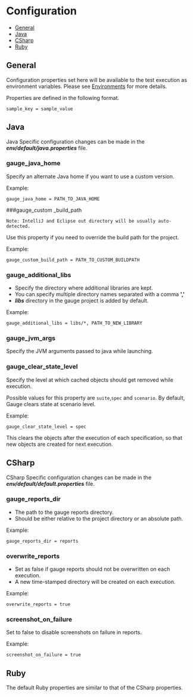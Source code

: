 # Configuration

* [General](#general)
* [Java](#java)
* [CSharp](#csharp)
* [Ruby](#ruby)

## General
Configuration properties set here will be available to the test execution as environment variables. Please see [Environments](#advanced_readings/managing_environments.md) for more details.

Properties are defined in the following format.
````
sample_key = sample_value
````

## Java

Java Specific configuration changes can be made in the ***env/default/java.properties*** file.

### gauge_java_home
Specify an alternate Java home if you want to use a custom version.

Example:
```
gauge_java_home = PATH_TO_JAVA_HOME
```


###gauge_custom _build_path

````
Note: IntelliJ and Eclipse out directory will be usually auto-detected.
````

Use this property if you need to override the build path for the project.

Example:
```
gauge_custom_build_path = PATH_TO_CUSTOM_BUILDPATH
```

### gauge_additional_libs
* Specify the directory where additional libraries are kept.
* You can specify multiple directory names separated with a comma **','**
* ***libs*** directory in the gauge project is added by default.

Example:
```
gauge_additional_libs = libs/*, PATH_TO_NEW_LIBRARY
```

### gauge_jvm_args
Specify the JVM arguments passed to java while launching.

### gauge_clear_state_level
Specify the level at which cached objects should get removed while execution.

Possible values for this property are `suite`,`spec` and `scenario`. By default, Gauge clears state at scenario level.

Example:
```
gauge_clear_state_level = spec
```
This clears the objects after the execution of each specification, so that new objects are created for next execution.


## CSharp

CSharp Specific configuration changes can be made in the ***env/default/default.properties*** file.

### gauge_reports_dir
* The path to the gauge reports directory.
* Should be either relative to the project directory or an absolute path.

Example:
```
gauge_reports_dir = reports
```

### overwrite_reports
* Set as false if gauge reports should not be overwritten on each execution. 
* A new time-stamped directory will be created on each execution.

Example:
```
overwrite_reports = true
```

### screenshot_on_failure
Set to false to disable screenshots on failure in reports.

Example:
```
screenshot_on_failure = true
```



## Ruby
The default Ruby properties are similar to that of the CSharp properties.
